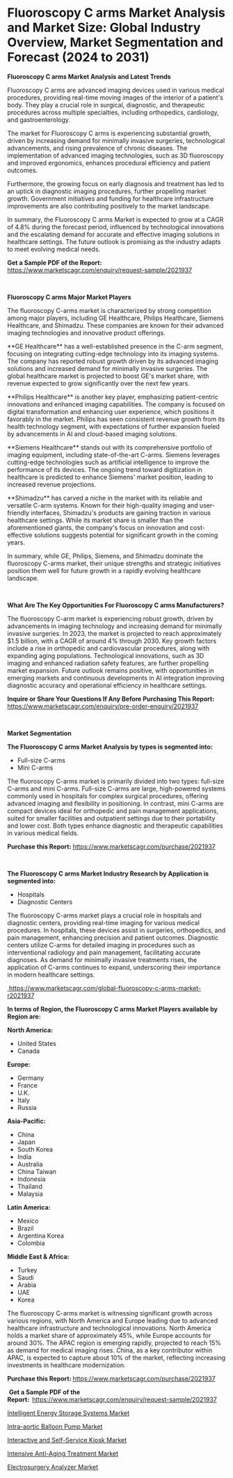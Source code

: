 <p><h1>Fluoroscopy C arms Market Analysis and Market Size: Global Industry Overview, Market Segmentation and Forecast (2024 to 2031)</h1></p><p><strong>Fluoroscopy C arms Market Analysis and Latest Trends</strong></p>
<p><p>Fluoroscopy C arms are advanced imaging devices used in various medical procedures, providing real-time moving images of the interior of a patient's body. They play a crucial role in surgical, diagnostic, and therapeutic procedures across multiple specialties, including orthopedics, cardiology, and gastroenterology. </p><p>The market for Fluoroscopy C arms is experiencing substantial growth, driven by increasing demand for minimally invasive surgeries, technological advancements, and rising prevalence of chronic diseases. The implementation of advanced imaging technologies, such as 3D fluoroscopy and improved ergonomics, enhances procedural efficiency and patient outcomes. </p><p>Furthermore, the growing focus on early diagnosis and treatment has led to an uptick in diagnostic imaging procedures, further propelling market growth. Government initiatives and funding for healthcare infrastructure improvements are also contributing positively to the market landscape. </p><p>In summary, the Fluoroscopy C arms Market is expected to grow at a CAGR of 4.8% during the forecast period, influenced by technological innovations and the escalating demand for accurate and effective imaging solutions in healthcare settings. The future outlook is promising as the industry adapts to meet evolving medical needs.</p></p>
<p><strong>Get a Sample PDF of the Report:&nbsp;</strong> <a href="https://www.marketscagr.com/enquiry/request-sample/2021937?utm_campaign=1610&utm_medium=2&utm_source=Github&utm_content=ia&utm_term=28102024&utm_id=fluoroscopy-c-arms">https://www.marketscagr.com/enquiry/request-sample/2021937</a></p>
<p>&nbsp;</p>
<p><strong>Fluoroscopy C arms Major Market Players</strong></p>
<p><p>The fluoroscopy C-arms market is characterized by strong competition among major players, including GE Healthcare, Philips Healthcare, Siemens Healthcare, and Shimadzu. These companies are known for their advanced imaging technologies and innovative product offerings.</p><p>**GE Healthcare** has a well-established presence in the C-arm segment, focusing on integrating cutting-edge technology into its imaging systems. The company has reported robust growth driven by its advanced imaging solutions and increased demand for minimally invasive surgeries. The global healthcare market is projected to boost GE's market share, with revenue expected to grow significantly over the next few years.</p><p>**Philips Healthcare** is another key player, emphasizing patient-centric innovations and enhanced imaging capabilities. The company is focused on digital transformation and enhancing user experience, which positions it favorably in the market. Philips has seen consistent revenue growth from its health technology segment, with expectations of further expansion fueled by advancements in AI and cloud-based imaging solutions.</p><p>**Siemens Healthcare** stands out with its comprehensive portfolio of imaging equipment, including state-of-the-art C-arms. Siemens leverages cutting-edge technologies such as artificial intelligence to improve the performance of its devices. The ongoing trend toward digitization in healthcare is predicted to enhance Siemens' market position, leading to increased revenue projections.</p><p>**Shimadzu** has carved a niche in the market with its reliable and versatile C-arm systems. Known for their high-quality imaging and user-friendly interfaces, Shimadzu's products are gaining traction in various healthcare settings. While its market share is smaller than the aforementioned giants, the company's focus on innovation and cost-effective solutions suggests potential for significant growth in the coming years.</p><p>In summary, while GE, Philips, Siemens, and Shimadzu dominate the fluoroscopy C-arms market, their unique strengths and strategic initiatives position them well for future growth in a rapidly evolving healthcare landscape.</p></p>
<p>&nbsp;</p>
<p><strong>What Are The Key Opportunities For Fluoroscopy C arms Manufacturers?</strong></p>
<p><p>The fluoroscopy C-arm market is experiencing robust growth, driven by advancements in imaging technology and increasing demand for minimally invasive surgeries. In 2023, the market is projected to reach approximately $1.5 billion, with a CAGR of around 4% through 2030. Key growth factors include a rise in orthopedic and cardiovascular procedures, along with expanding aging populations. Technological innovations, such as 3D imaging and enhanced radiation safety features, are further propelling market expansion. Future outlook remains positive, with opportunities in emerging markets and continuous developments in AI integration improving diagnostic accuracy and operational efficiency in healthcare settings.</p></p>
<p><strong>Inquire or Share Your Questions If Any Before Purchasing This Report:</strong> <a href="https://www.marketscagr.com/enquiry/pre-order-enquiry/2021937?utm_campaign=1610&utm_medium=2&utm_source=Github&utm_content=ia&utm_term=28102024&utm_id=fluoroscopy-c-arms">https://www.marketscagr.com/enquiry/pre-order-enquiry/2021937</a></p>
<p>&nbsp;</p>
<p><strong>Market Segmentation</strong></p>
<p><strong>The Fluoroscopy C arms Market Analysis by types is segmented into:</strong></p>
<p><ul><li>Full-size C-arms</li><li>Mini C-arms</li></ul></p>
<p><p>The fluoroscopy C-arms market is primarily divided into two types: full-size C-arms and mini C-arms. Full-size C-arms are large, high-powered systems commonly used in hospitals for complex surgical procedures, offering advanced imaging and flexibility in positioning. In contrast, mini C-arms are compact devices ideal for orthopedic and pain management applications, suited for smaller facilities and outpatient settings due to their portability and lower cost. Both types enhance diagnostic and therapeutic capabilities in various medical fields.</p></p>
<p><strong>Purchase this Report:&nbsp;</strong><a href="https://www.marketscagr.com/purchase/2021937?utm_campaign=1610&utm_medium=2&utm_source=Github&utm_content=ia&utm_term=28102024&utm_id=fluoroscopy-c-arms">https://www.marketscagr.com/purchase/2021937</a></p>
<p>&nbsp;</p>
<p><strong>The Fluoroscopy C arms Market Industry Research by Application is segmented into:</strong></p>
<p><ul><li>Hospitals</li><li>Diagnostic Centers</li></ul></p>
<p><p>The fluoroscopy C-arms market plays a crucial role in hospitals and diagnostic centers, providing real-time imaging for various medical procedures. In hospitals, these devices assist in surgeries, orthopedics, and pain management, enhancing precision and patient outcomes. Diagnostic centers utilize C-arms for detailed imaging in procedures such as interventional radiology and pain management, facilitating accurate diagnoses. As demand for minimally invasive treatments rises, the application of C-arms continues to expand, underscoring their importance in modern healthcare settings.</p></p>
<p><a href="https://www.marketscagr.com/global-fluoroscopy-c-arms-market-r2021937?utm_campaign=1610&utm_medium=2&utm_source=Github&utm_content=ia&utm_term=28102024&utm_id=fluoroscopy-c-arms">&nbsp;https://www.marketscagr.com/global-fluoroscopy-c-arms-market-r2021937</a></p>
<p><strong>In terms of Region, the Fluoroscopy C arms Market Players available by Region are:</strong></p>
<p>
    <p> <strong> North America: </strong>
        <ul>
            <li>United States</li>
            <li>Canada</li>
        </ul>
        </p> 
    <p> <strong> Europe: </strong>
        <ul>
            <li>Germany</li>
            <li>France</li>
            <li>U.K.</li>
            <li>Italy</li>
            <li>Russia</li>
        </ul>
        </p> 
    <p> <strong> Asia-Pacific: </strong>
        <ul>
            <li>China</li>
            <li>Japan</li>
            <li>South Korea</li>
            <li>India</li>
            <li>Australia</li>
            <li>China Taiwan</li>
            <li>Indonesia</li>
            <li>Thailand</li>
            <li>Malaysia</li>
        </ul>
        </p> 
    <p> <strong> Latin America: </strong>
        <ul>
            <li>Mexico</li>
            <li>Brazil</li>
            <li>Argentina Korea</li>
            <li>Colombia</li>
        </ul>
        </p> 
    <p> <strong> Middle East & Africa: </strong>
        <ul>
            <li>Turkey</li>
            <li>Saudi</li>
            <li>Arabia</li>
            <li>UAE</li>
            <li>Korea</li>
        </ul>
    </p>
    </p>
<p><p>The fluoroscopy C-arms market is witnessing significant growth across various regions, with North America and Europe leading due to advanced healthcare infrastructure and technological innovations. North America holds a market share of approximately 45%, while Europe accounts for around 30%. The APAC region is emerging rapidly, projected to reach 15% as demand for medical imaging rises. China, as a key contributor within APAC, is expected to capture about 10% of the market, reflecting increasing investments in healthcare modernization.</p></p>
<p><strong>Purchase this Report: </strong><a href="https://www.marketscagr.com/purchase/2021937?utm_campaign=1610&utm_medium=2&utm_source=Github&utm_content=ia&utm_term=28102024&utm_id=fluoroscopy-c-arms">https://www.marketscagr.com/purchase/2021937</a></p>
<p>&nbsp;<strong>Get a Sample PDF of the Report:&nbsp;&nbsp;</strong><a href="https://www.marketscagr.com/enquiry/request-sample/2021937?utm_campaign=1610&utm_medium=2&utm_source=Github&utm_content=ia&utm_term=28102024&utm_id=fluoroscopy-c-arms">https://www.marketscagr.com/enquiry/request-sample/2021937</a></p>
<p><strong></strong></p>
<p><p><a href="https://www.linkedin.com/pulse/navigating-global-intelligent-energy-storage-systems-market-qv2le?trk=public_post_embed_feed-article-content&utm_campaign=1610&utm_medium=2&utm_source=Github&utm_content=ia&utm_term=28102024&utm_id=fluoroscopy-c-arms">Intelligent Energy Storage Systems Market</a></p><p><a href="https://www.linkedin.com/pulse/opportunities-challenges-intra-aortic-balloon-pump-market-p4p2e?trk=public_post_embed_feed-article-content&utm_campaign=1610&utm_medium=2&utm_source=Github&utm_content=ia&utm_term=28102024&utm_id=fluoroscopy-c-arms">Intra-aortic Balloon Pump Market</a></p><p><a href="https://www.linkedin.com/pulse/insights-interactive-self-service-kiosk-industry-market-financial-olzic?utm_campaign=1610&utm_medium=2&utm_source=Github&utm_content=ia&utm_term=28102024&utm_id=fluoroscopy-c-arms">Interactive and Self-Service Kiosk Market</a></p><p><a href="https://www.linkedin.com/pulse/intensive-anti-aging-treatment-industry-sector-market-dynamics-v3q5e?trk=public_post_embed_feed-article-content&utm_campaign=1610&utm_medium=2&utm_source=Github&utm_content=ia&utm_term=28102024&utm_id=fluoroscopy-c-arms">Intensive Anti-Aging Treatment Market</a></p><p><a href="https://github.com/abbislposival/Market-Research-Report-List-1/blob/main/electrosurgery-analyzer-market.md?utm_campaign=1610&utm_medium=2&utm_source=Github&utm_content=ia&utm_term=28102024&utm_id=fluoroscopy-c-arms">Electrosurgery Analyzer Market</a></p></p>